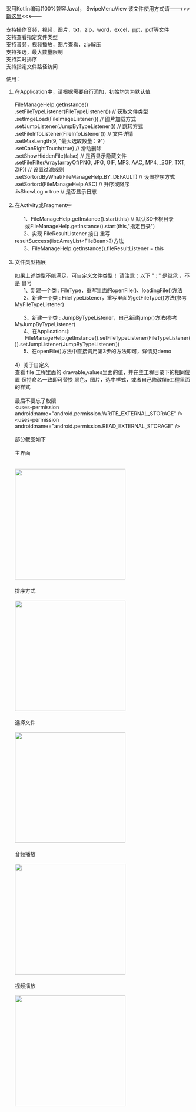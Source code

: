 采用Kotlin编码(100%兼容Java)， SwipeMenuView 该文件使用方式请--->>><a href="https://github.com/jdsjlzx/LRecyclerView">戳这里</a><<<---<br><br>
支持操作音频，视频，图片，txt，zip，word，excel，ppt，pdf等文件<br> 
支持查看指定文件类型<br> 
支持音频，视频播放，图片查看，zip解压<br> 
支持多选，最大数量限制<br> 
支持实时排序<br>
支持指定文件路径访问<br> 

使用：<br>
1) 在Application中，请根据需要自行添加，初始均为为默认值<br><br>
FileManageHelp.getInstance()<br>
                .setFileTypeListener(FileTypeListener()) // 获取文件类型<br>
                .setImgeLoad(FileImageListener()) // 图片加载方式<br>
                .setJumpListener(JumpByTypeListener()) // 跳转方式 <br>
                .setFileInfoListener(FileInfoListener()) // 文件详情 <br>
                .setMaxLength(9, "最大选取数量：9") <br>
                .setCanRightTouch(true) // 滑动删除 <br>
                .setShowHiddenFile(false) // 是否显示隐藏文件 <br>
                .setFileFilterArray(arrayOf(PNG, JPG, GIF, MP3, AAC, MP4, _3GP, TXT, ZIP)) // 设置过滤规则<br>
                .setSortordByWhat(FileManageHelp.BY_DEFAULT) // 设置排序方式<br>
                .setSortord(FileManageHelp.ASC) // 升序或降序<br>
                .isShowLog = true // 是否显示日志<br><br>
2) 在Activity或Fragment中<br><br>
&nbsp;&nbsp;&nbsp;&nbsp;&nbsp;&nbsp;1、FileManageHelp.getInstance().start(this) // 默认SD卡根目录<br>
&nbsp;&nbsp;&nbsp;&nbsp;&nbsp;&nbsp;&nbsp;或FileManageHelp.getInstance().start(this,"指定目录")<br>
&nbsp;&nbsp;&nbsp;&nbsp;&nbsp;&nbsp;2、实现 FileResultListener 接口 重写 resultSuccess(list:ArrayList\<FileBean\>?)方法 <br>
&nbsp;&nbsp;&nbsp;&nbsp;&nbsp;&nbsp;3、FileManageHelp.getInstance().fileResultListener = this 
<br><br>
3) 文件类型拓展 <br><br>
如果上述类型不能满足，可自定义文件类型！ 请注意：以下 " : " 是继承 ，不是 冒号<br>
&nbsp;&nbsp;&nbsp;&nbsp;&nbsp;&nbsp;1、新建一个类 : FileType，重写里面的openFile()、loadingFile()方法<br>
&nbsp;&nbsp;&nbsp;&nbsp;&nbsp;&nbsp;2、新建一个类 : FileTypeListener，重写里面的getFileType()方法(参考MyFileTypeListener)<br><br>
&nbsp;&nbsp;&nbsp;&nbsp;&nbsp;&nbsp;3、新建一个类 : JumpByTypeListener，自己新建jump()方法(参考MyJumpByTypeListener)<br>
&nbsp;&nbsp;&nbsp;&nbsp;&nbsp;&nbsp;4、在Application中<br>&nbsp;&nbsp;&nbsp;&nbsp;&nbsp;&nbsp;&nbsp;FileManageHelp.getInstance().setFileTypeListener(FileTypeListener()).setJumpListener(JumpByTypeListener())<br>
&nbsp;&nbsp;&nbsp;&nbsp;&nbsp;&nbsp;5、在openFile()方法中直接调用第3步的方法即可，详情见demo
<br><br>
4）关于自定义<br>
查看 file 工程里面的 drawable,values里面的值，并在主工程目录下的相同位置 保持命名一致即可替换 颜色，图片，选中样式，或者自己修改file工程里面的样式
<br><br>
最后不要忘了权限<br>
\<uses-permission android:name="android.permission.WRITE_EXTERNAL_STORAGE" /\><br>
\<uses-permission android:name="android.permission.READ_EXTERNAL_STORAGE" /\><br><br>
部分截图如下<br><br>
主界面<br><br>    
<img src = "file/src/main/assets/file_manager_main.png" width = 300px><br><br>
排序方式<br><br>
<img src = "file/src/main/assets/file_manager_sort.png" width = 300px><br><br>
选择文件<br><br>
<img src = "file/src/main/assets/file_manager_selected.png" width = 300px><br><br>
音频播放<br><br>
<img src = "file/src/main/assets/file_manager_music.png" width = 300px></br><br>
视频播放<br><br>
<img src = "file/src/main/assets/file_manager_video.png" width = 300px></br><br>


 

